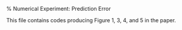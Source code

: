 % Numerical Experiment: Prediction Error

This file contains codes producing Figure 1, 3, 4, and 5 in the paper. 
